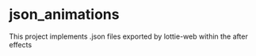 # json_animations
This project implements .json files exported by lottie-web within the after effects
